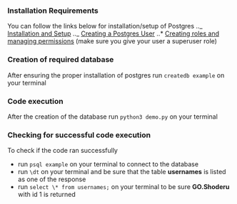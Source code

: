 ### Installation Requirements

You can follow the links below for installation/setup of Postgres
.._ [Installation and Setup](https://www.cherryservers.com/blog/how-to-install-and-setup-postgresql-server-on-ubuntu-20-04)
.._ [Creating a Postgres User](https://phoenixnap.com/kb/postgres-create-user)
..\* [Creating roles and managing permissions](https://www.digitalocean.com/community/tutorials/how-to-use-roles-and-manage-grant-permissions-in-postgresql-on-a-vps-2) (make sure you give your user a superuser role)

### Creation of required database

After ensuring the proper installation of postgres
run `createdb example` on your terminal

### Code execution

After the creation of the database
run `python3 demo.py` on your terminal

### Checking for successful code execution

To check if the code ran successfully
* run `psql example` on your terminal to connect to the database
* run `\dt` on your terminal and be sure that the table **usernames** is listed as one of the response
* run `select \* from usernames;` on your terminal to be sure **GO.Shoderu** with id 1 is returned
